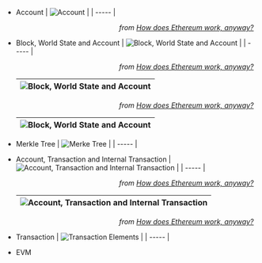 
* Account
    | ![Account](https://miro.medium.com/max/1400/1*fYY7nqa6NZkDS4WSkXmQoQ.png) |
    | ----- |
    <figcaption style='text-align:right'><i>from <a href='https://preethikasireddy.medium.com/how-does-ethereum-work-anyway-22d1df506369'>How does Ethereum work, anyway?</a></i></figcaption>

* Block, World State and Account
    | ![Block, World State and Account](https://miro.medium.com/max/1400/1*N8YtAcAqdtHtzUaZAJgUJQ.png) |
    | ----- |
    <figcaption style='text-align:right'><i>from <a href='https://preethikasireddy.medium.com/how-does-ethereum-work-anyway-22d1df506369'>How does Ethereum work, anyway?</a></i></figcaption>

    | ![Block, World State and Account](https://miro.medium.com/max/1400/1*4EQFjXD2-dbiVgVv-8Si8g.png) |
    | ----- |
    <figcaption style='text-align:right'><i>from <a href='https://preethikasireddy.medium.com/how-does-ethereum-work-anyway-22d1df506369'>How does Ethereum work, anyway?</a></i></figcaption>

    | ![Block, World State and Account](https://i.stack.imgur.com/eOwjD.png) |
    | ----- |

* Merkle Tree
    | ![Merke Tree](https://i.stack.imgur.com/YZGxe.png) |
    | ----- | 

* Account, Transaction and Internal Transaction
    | ![Account, Transaction and Internal Transaction](https://miro.medium.com/max/1400/1*I635Y9btMh667inOhDBQ_g.png) |
    | ----- |
    <figcaption style='text-align:right'><i>from <a href='https://preethikasireddy.medium.com/how-does-ethereum-work-anyway-22d1df506369'>How does Ethereum work, anyway?</a></i></figcaption>

    | ![Account, Transaction and Internal Transaction](https://miro.medium.com/max/1400/1*8wbH03HO4jL9bhT7Sa9ZCA.png) |
    | ----- |
    <figcaption style='text-align:right'><i>from <a href='https://preethikasireddy.medium.com/how-does-ethereum-work-anyway-22d1df506369'>How does Ethereum work, anyway?</a></i></figcaption>

* Transaction
    | ![Transaction Elements](https://miro.medium.com/max/1400/1*IxHl8-O1EYt48FpKQB_Sww.png) |
    | ----- |

* EVM

  
